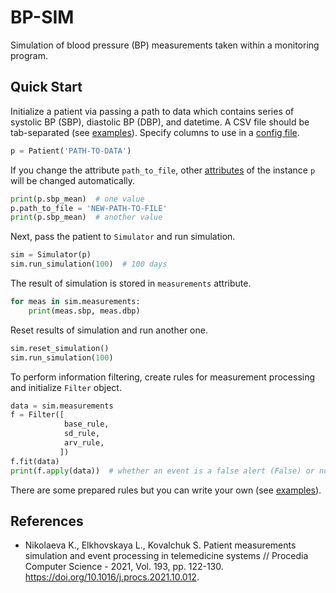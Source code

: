 # BP-SIM
Simulation of blood pressure (BP) measurements taken within a monitoring program.

## Quick Start
Initialize a patient via passing a path to data which contains series of systolic BP (SBP), diastolic BP (DBP), and datetime. A CSV file should be tab-separated (see [examples](https://github.com/Siella/BP-SIM/tree/main/data)). Specify columns to use in a [config file](https://github.com/Siella/BP-SIM/blob/main/config.ini).
```python
p = Patient('PATH-TO-DATA')
```
If you change the attribute `path_to_file`, other [attributes](https://github.com/Siella/BP-SIM/blob/main/meta/classes.png) of the instance `p` will be changed automatically.
```python
print(p.sbp_mean)  # one value
p.path_to_file = 'NEW-PATH-TO-FILE'
print(p.sbp_mean)  # another value
```
Next, pass the patient to `Simulator` and run simulation.
```python
sim = Simulator(p)
sim.run_simulation(100)  # 100 days
```
The result of simulation is stored in `measurements` attribute.
```python
for meas in sim.measurements:
    print(meas.sbp, meas.dbp)
```
Reset results of simulation and run another one.
```python
sim.reset_simulation()
sim.run_simulation(100)
```
To perform information filtering, create rules for measurement processing and initialize `Filter` object.
```python
data = sim.measurements
f = Filter([
            base_rule,
            sd_rule,
            arv_rule,
           ])
f.fit(data)
print(f.apply(data))  # whether an event is a false alert (False) or normal one (True)
```
There are some prepared rules but you can write your own (see [examples](https://github.com/Siella/BP-SIM/blob/main/scripts/rules.py)).

## References
- Nikolaeva K., Elkhovskaya L., Kovalchuk S. Patient measurements simulation and event processing in telemedicine systems // Procedia Computer Science - 2021, Vol. 193, pp. 122-130. https://doi.org/10.1016/j.procs.2021.10.012.
